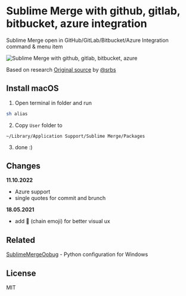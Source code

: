 # Sublime Merge with github, gitlab, bitbucket, azure integration

Sublime Merge open in GitHub/GitLab/Bitbucket/Azure Integration command & menu item

![Sublime Merge with github, gitlab, bitbucket, azure](screen.png)

Based on research  [Original source](https://forum.sublimetext.com/t/github-gitlab-bitbucket-integration-commands-menu-items/53893)
by [@srbs](https://github.com/srbs)

## Install macOS

1. Open terminal in folder and run

```sh
sh alias
```

2. Copy `User` folder to 

```
~/Library/Application Support/Sublime Merge/Packages
```

3. done :)

## Changes

**11.10.2022**
- Azure support
- single quotes for commit and brunch

**18.05.2021**
- add 🔗 (chain emoji) for better visual ux


## Related

[SublimeMergeOobug](https://github.com/oobug/SublimeMergeOobug) - Python configuration for Windows

## License
MIT

